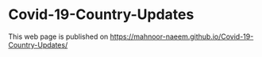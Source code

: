 # Covid-19-Country-Updates
This web page is published on https://mahnoor-naeem.github.io/Covid-19-Country-Updates/
